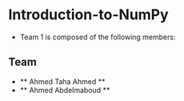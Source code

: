# Introduction-to-NumPy

- Team 1 is composed of the following members:
  
## Team
- ** Ahmed  Taha Ahmed **
- ** Ahmed Abdelmaboud **
